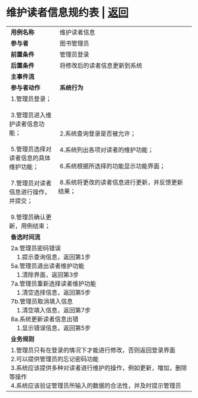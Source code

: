 # 维护读者信息规约表 | [返回](../README.md)
<table>
    <tr>
        <td width="150"> <b>&nbsp;用例名称</b></td>
        <td colspan="2" width="700">&nbsp;维护读者信息</td>
    </tr>
    <tr>
        <td width="150"> <b>&nbsp;参与者</b></td>
        <td colspan="2" width="700">&nbsp;图书管理员</td>
    </tr>
    <tr>
        <td width="150"> <b>&nbsp;前置条件</b></td>
        <td colspan="2" width="700">&nbsp;管理员登录</td>
    </tr>
    <tr>
        <td width="150"> <b>&nbsp;后置条件</b></td>
        <td colspan="2" width="700">&nbsp;将修改后的读者信息更新到系统</td>
    </tr>
    <tr>
        <td colspan="3" width="200"> <b>&nbsp;主事件流</b></td>
    </tr>
    <tr>
        <td colspan="2" width="180"> <b>&nbsp;参与者动作</b></td>
        <td width="410"> <b>&nbsp;系统行为</b></td>
    </tr>
    <tr>
        <td colspan="2" width="180">
            <span>&nbsp;1.管理员登录；</span>
            <br>
            <span>&nbsp;</span>
            <br>
            <span>&nbsp;3.管理员进入维护读者信息功能；</span>
            <br>
            <span>&nbsp;</span>
            <br>
            <span>&nbsp;5.管理员选择对读者信息的具体维护功能；</span>
            <br>
            <span>&nbsp;</span>
            <br>
            <span>&nbsp;7.管理员对读者信息进行操作，并提交；</span>
            <br>
            <span>&nbsp;</span>
            <br>
            <span>&nbsp;9.管理员确认更新，用例结束；</span>
        </td>
        <td width="480">
            <span>&nbsp;</span>
            <br>
            <span>&nbsp;2.系统查询登录是否被允许；</span>
            <br>
            <span>&nbsp;</span>
            <br>
            <span>&nbsp;4.系统列出各项对读者的维护功能；</span>
            <br>
            <span>&nbsp;</span>
            <br>
            <span>&nbsp;6.系统根据所选择的功能显示功能界面；</span>
            <br>
            <span>&nbsp;</span>
            <br>
            <span>&nbsp;8.系统将更改的读者信息进行更新，并反馈更新结果；</span>
            <br>
            <span>&nbsp;</span>
        </td>
    </tr>
    <tr>
        <td colspan="3" width="200"> <b>&nbsp;备选时间流</b></td>
    </tr>
    <tr>
        <td colspan="3" width="200">
            <span>&nbsp;2a.管理员密码错误</span>
            <br>
            <span>&nbsp;&emsp;1.提示查询信息，返回第1步</span>
            <br>
            <span>&nbsp;5a.管理员退出读者维护功能</span>
            <br>
            <span>&nbsp;&emsp;1.清除界面，返回第3步</span>
            <br>
            <span>&nbsp;7a.管理员重新选择读者维护功能</span>
            <br>
            <span>&nbsp;&emsp;1.清空选择信息，返回第5步</span>
            <br>
            <span>&nbsp;7b.管理员取消填入信息</span>
            <br>
            <span>&nbsp;&emsp;1.清空填入信息，返回第7步</span>
            <br>
            <span>&nbsp;8a.系统更新读者信息出错</span>
            <br>
            <span>&nbsp;&emsp;1.显示错误信息，返回第5步</span>
        </td>
    </tr>
    <tr>
        <td colspan="3" width="200"> <b>&nbsp;业务规则</b></td>
    </tr>
    <tr>
        <td colspan="3" width="200">
            <span>&nbsp;1.管理员只有在登录的情况下才能进行修改，否则返回登录界面</span>
            <br>
            <span>&nbsp;2.可以提供管理员的忘记密码功能</span>
            <br>
            <span>&nbsp;3.系统应该提供多种对读者进行维护的操作，例如更新，增加，删除等操作</span>
            <br>
            <span>&nbsp;4.系统应该验证管理员所输入的数据的合法性，并及时提示管理员</span>
        </td>
    </tr>
</table>
